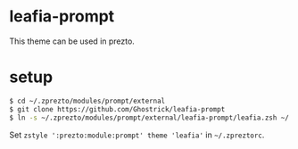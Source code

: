 # leafia-prompt
This theme can be used in prezto.

# setup
```bash
$ cd ~/.zprezto/modules/prompt/external
$ git clone https://github.com/Ghostrick/leafia-prompt
$ ln -s ~/.zprezto/modules/prompt/external/leafia-prompt/leafia.zsh ~/.zprezto/modules/prompt/functions/prompt_leafia_setup
```
Set `zstyle ':prezto:module:prompt' theme 'leafia'` in `~/.zpreztorc`.


